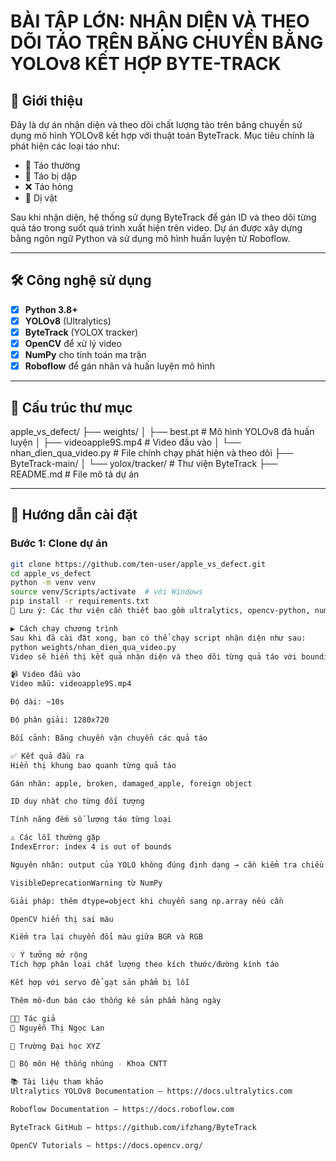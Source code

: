 # BÀI TẬP LỚN: NHẬN DIỆN VÀ THEO DÕI TÁO TRÊN BĂNG CHUYỀN BẰNG YOLOv8 KẾT HỢP BYTE-TRACK

## 📌 Giới thiệu

Đây là dự án nhận diện và theo dõi chất lượng táo trên băng chuyền sử dụng mô hình YOLOv8 kết hợp với thuật toán ByteTrack. Mục tiêu chính là phát hiện các loại táo như:
- 🍏 Táo thường
- 🧃 Táo bị dập
- ❌ Táo hỏng
- 🧽 Dị vật

Sau khi nhận diện, hệ thống sử dụng ByteTrack để gán ID và theo dõi từng quả táo trong suốt quá trình xuất hiện trên video. Dự án được xây dựng bằng ngôn ngữ Python và sử dụng mô hình huấn luyện từ Roboflow.

---

## 🛠 Công nghệ sử dụng

- [x] **Python 3.8+**
- [x] **YOLOv8** (Ultralytics)
- [x] **ByteTrack** (YOLOX tracker)
- [x] **OpenCV** để xử lý video
- [x] **NumPy** cho tính toán ma trận
- [x] **Roboflow** để gán nhãn và huấn luyện mô hình

---

## 📁 Cấu trúc thư mục
apple_vs_defect/
├── weights/
│ ├── best.pt # Mô hình YOLOv8 đã huấn luyện
│ ├── videoapple9S.mp4 # Video đầu vào
│ └── nhan_dien_qua_video.py # File chính chạy phát hiện và theo dõi
├── ByteTrack-main/
│ └── yolox/tracker/ # Thư viện ByteTrack
├── README.md # File mô tả dự án


---

## 🚀 Hướng dẫn cài đặt

### Bước 1: Clone dự án

```bash
git clone https://github.com/ten-user/apple_vs_defect.git
cd apple_vs_defect
python -m venv venv
source venv/Scripts/activate  # với Windows
pip install -r requirements.txt
🔎 Lưu ý: Các thư viện cần thiết bao gồm ultralytics, opencv-python, numpy, scipy.

▶️ Cách chạy chương trình
Sau khi đã cài đặt xong, bạn có thể chạy script nhận diện như sau:
python weights/nhan_dien_qua_video.py
Video sẽ hiển thị kết quả nhận diện và theo dõi từng quả táo với bounding box và ID tương ứng.

📹 Video đầu vào
Video mẫu: videoapple9S.mp4

Độ dài: ~10s

Độ phân giải: 1280x720

Bối cảnh: Băng chuyền vận chuyển các quả táo

✅ Kết quả đầu ra
Hiển thị khung bao quanh từng quả táo

Gán nhãn: apple, broken, damaged_apple, foreign object

ID duy nhất cho từng đối tượng

Tính năng đếm số lượng táo từng loại

⚠️ Các lỗi thường gặp
IndexError: index 4 is out of bounds

Nguyên nhân: output của YOLO không đúng định dạng → cần kiểm tra chiều mảng kết quả

VisibleDeprecationWarning từ NumPy

Giải pháp: thêm dtype=object khi chuyển sang np.array nếu cần

OpenCV hiển thị sai màu

Kiểm tra lại chuyển đổi màu giữa BGR và RGB

💡 Ý tưởng mở rộng
Tích hợp phân loại chất lượng theo kích thước/đường kính táo

Kết hợp với servo để gạt sản phẩm bị lỗi

Thêm mô-đun báo cáo thống kê sản phẩm hàng ngày

👨‍💻 Tác giả
📧 Nguyễn Thị Ngọc Lan

📍 Trường Đại học XYZ

🧪 Bộ môn Hệ thống nhúng - Khoa CNTT

📚 Tài liệu tham khảo
Ultralytics YOLOv8 Documentation – https://docs.ultralytics.com

Roboflow Documentation – https://docs.roboflow.com

ByteTrack GitHub – https://github.com/ifzhang/ByteTrack

OpenCV Tutorials – https://docs.opencv.org/




